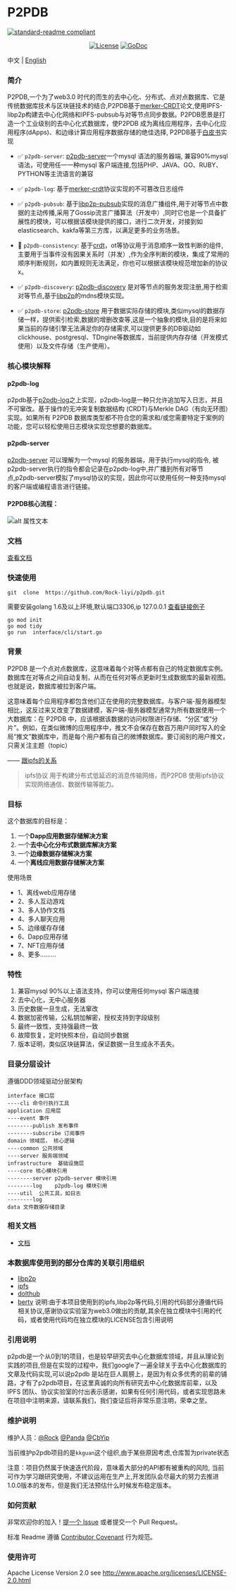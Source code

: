 

# P2PDB

[![standard-readme compliant](https://img.shields.io/badge/readme%20style-standard-brightgreen.svg?style=flat-square)](https://github.com/RichardLitt/standard-readme)
<p align="center">
    <a href="https://opensource.org/licenses/Apache-2.0">
        <img src="https://img.shields.io/badge/License-Apache%202.0-blue.svg"
            alt="License"></a>
    <a href="https://godoc.org/github.com/Rock-liyi/p2pdb">
        <img src="https://img.shields.io/badge/godoc-reference-blue.svg"
            alt="GoDoc"></a>
</p>

中文 | [English](./README-EN.md)



### 简介
P2PDB,一个为了web3.0 时代的而生的去中心化、分布式、点对点数据库、它是传统数据库技术与区块链技术的结合,P2PDB基于[merker-CRDT](https://research.protocol.ai/blog/2019/a-new-lab-for-resilient-networks-research/PL-TechRep-merkleCRDT-v0.1-Dec30.pdf)论文,使用IPFS-libp2p构建去中心化网络和IPFS-pubsub与对等节点同步数据。P2PDB愿景是打造一个工业级别的去中心化式数据库，使P2PDB 成为离线应用程序，去中心化应用程序(dApps)、和边缘计算应用程序数据存储的绝佳选择, P2PDB基于[白皮书](docs/zh-cn/%E7%99%BD%E7%9A%AE%E4%B9%A6.md)实现




- :white_check_mark: `p2pdb-server`: [p2pdb-server](https://github.com/Rock-liyi/p2pdb-server)一个mysql 语法的服务器端, 兼容90%mysql 语法，可使用任一一种mysql 客户端连接,包括PHP、JAVA、GO、RUBY、PYTHON等主流语言的兼容 

- :white_check_mark: `p2pdb-log`: 基于[merker-crdt](https://research.protocol.ai/blog/2019/a-new-lab-for-resilient-networks-research/PL-TechRep-merkleCRDT-v0.1-Dec30.pdf)协议实现的不可篡改日志组件


- :white_check_mark:  `p2pdb-pubsub`: 基于[libp2p-pubsub](github.com/libp2p/go-libp2p-pubsub)实现的消息广播组件,用于对等节点中数据的主动传播,采用了Gossip流言广播算法（开发中）,同时它也是一个具备扩展性的模块，可以根据该模块提供的接口，进行二次开发，对接到如elasticsearch、kakfa等第三方库，以满足更多的业务场景。


- :black_square_button:  `p2pdb-consistency`: 基于[crdt](https://github.com/Rock-liyi/p2pdb/blob/main/doc/zh-cn/CRDT%E5%8D%8F%E8%AE%AE.md)，ot等协议用于消息顺序一致性判断的组件,主要用于当事件没有因果关系时（并发）,作为全序判断的模块，集成了常用的顺序判断规则，如内置规则无法满足，你也可以根据该模块规范增加新的协议x。


- :white_check_mark:  `p2pdb-discovery`: [p2pdb-discovery](https://github.com/Rock-liyi/p2pdb-discovery) 是对等节点的服务发现注册,用于检索对等节点,基于[libp2p](https://github.com/libp2p/go-libp2p)的mdns模块实现。


- :white_check_mark:  `p2pdb-store`: [p2pdb-store](https://github.com/Rock-liyi/p2pdb-store) 用于数据实际存储的模块,类似mysql的数据存储一样，提供索引检索,数据的增删改查等,这是一个抽象的模块,目的是将来如果当前的存储引擎无法满足你的存储需求,可以提供更多的DB驱动如clickhouse、postgresql、TDngine等数据库，当前提供内存存储（开发模式使用）以及文件存储（生产使用）。


### 核心模块解释

#### p2pdb-log
p2pdb基于[p2pdb-log](https://github.com/Rock-liyi/p2pdb-log)之上实现，p2pdb-log是一种只允许追加写入日志，并且不可窜改。基于操作的无冲突复制数据结构 (CRDT)与Merkle DAG（有向无环图）实现。如果所有 P2PDB 数据库类型都不符合您的需求和/或您需要特定于案例的功能，您可以轻松使用日志模块实现您想要的数据库。

#### p2pdb-server
[p2pdb-server](https://github.com/Rock-liyi/p2pdb-server) 可以理解为一个mysql 的服务器端，用于执行mysql的指令,
被p2pdb-server执行的指令都会记录在p2pdb-log中,并广播到所有对等节点,p2pdb-server模拟了mysql协议的实现，因此你可以使用任何一种支持mysql的客户端或编程语言进行链接。



#### P2PDB核心流程：

![alt 属性文本](./p2pdb_core_flowchart.png)


### 文档
[查看文档](https://rock-liyi.github.io/p2pdb/)


### 快速使用
```
git  clone  https://github.com/Rock-liyi/p2pdb.git

```
需要安装golang 1.6及以上环境,默认端口3306,ip 127.0.0.1 [查看链接例子](https://github.com/Rock-liyi/p2pdb-server/blob/master/SUPPORTED_CLIENTS.md)

```
go mod init 
go mod tidy
go run  interface/cli/start.go

```

<!-- 
## 内容列表

- [背景](#背景)
- [目标](#目标)
	- [使用场景](#使用场景)
- [特性](#特性)
	- [数据库特性](#数据库特性)    
- [架构](#架构)
	- [目录分层](#目录分层)
- [使用说明](#使用说明)
	- [安装](#安装)
	- [文档](#理解CDRT协议)
- [徽章](#徽章)
- [示例](#示例)
- [相关仓库](#相关仓库)
- [维护者](#维护者)
- [如何贡献](#如何贡献)
- [使用许可](#使用许可) -->

### 背景
P2PDB 是一个点对点数据库，这意味着每个对等点都有自己的特定数据库实例。数据库在对等点之间自动复制，从而在任何对等点更新时生成数据库的最新视图。也就是说，数据库被拉到客户端。

这意味着每个应用程序都包含他们正在使用的完整数据库。与客户端-服务器模型相比，这反过来又改变了数据建模，客户端-服务器模型通常为所有数据使用一个大数据库：在 P2PDB 中，应该根据该数据的访问权限进行存储、“分区”或“分片”。例如，在类似微博的应用程序中，推文不会保存在数百万用户同时写入的全局“推文”数据库中，而是每个用户都有自己的微博数据库。要订阅别的用户推文，只需关注主题（topic）


—— [跟ipfs的关系](https://www.ipfs.io/)    

> ipfs协议 用于构建分布式低延迟的消息传输网络，而P2PDB 使用ipfs协议实现网络通信、数据传输等能力。

<!-- —— [跟filecoin的区别](https://filecoin.io/)
> P2PDB类似filecoin实现文件交换网络一样，目的是为了实现全球去中心化的数据交换网络。不同的是， P2PDB只接受一段数据流的存储而不是文件，相对filecoin来说，P2PDB更轻量级，数据交换速度更快（数据体积更小），P2PDB可以理解为是一款去中心化存储的轻量级关系型数据库，当然P2PDB也支持非关系性数据库中key=>value 键值对，以及类似mongdb的文档型数据存储格式。 -->



### 目标
 这个数据库的目标是：

1. 一个**Dapp应用数据存储解决方案**
2. 一个**去中心化分布式数据库解决方案**
3. 一个**边缘数据存储解决方案**
4. 一个**离线应用数据存储解决方案**

 使用场景
* 1、离线web应用存储
* 2、多人互动游戏
* 3、多人协作文档
* 4、多人聊天应用
* 5、边缘缓存存储
* 6、Dapp应用存储
* 7、NFT应用存储
* 8、更多.........


### 特性

1. 兼容mysql 90%以上语法支持，你可以使用任何mysql 客户端连接
2. 去中心化，无中心服务器
3. 历史数据一旦生成，无法窜改
4. 数据加密传输，公私钥加解密，授权支持到字段级别
5. 最终一致性，支持强最终一致
6. 故障恢复，定时快照本份，自动同步数据
7. 版本证明，类似区块链算法，保证数据一旦生成永不丢失。



### 目录分层设计
遵循DDD领域驱动分层架构
```
interface 接口层
----cli 命令行执行工具
application 应用层
----event 事件
--------publish 发布事件
--------subscribe 订阅事件
domain 领域层， 核心逻辑
----common 公共领域
----server 服务端领域
infrastructure	基础设施层
----core 核心模块引用
--------server p2pdb-server 模块引用
--------log    p2pdb-log 模块引用
----util  公共工具，如日志
--------log
data 文件数据存储目录
```




### 相关文档
- [文档](https://github.com/Rock-liyi/p2pdb/tree/master/doc)



### 本数据库使用到的部分仓库的关联引用组织

- [libp2p](https://github.com/libp2p) 
- [ipfs](https://github.com/ipfs)
- [dolthub](https://github.com/dolthub)
- [berty](https://github.com/berty/go-ipfs-log)
说明:由于本项目使用到的ipfs,libp2p等代码,引用的代码部分遵循代码相关协议,感谢协议实验室为web3.0做出的贡献,其余在独立模块中引用的代码，或者使用代码均在独立模块的LICENSE包含引用说明


### 引用说明
p2pdb是一个从0到1的项目，也是较早研究去中心化数据库领域，并且从理论到实践的项目,但是在实现的过程中，我们google了一遍全球关于去中心化数据库的文章及代码实现,可以说p2pdb 是站在巨人肩膀上，是因为有众多优秀的前辈的铺路，才有了p2pdb项目，在这里真诚的向所有研究去中心化数据库前辈，以及IPFS 团队、协议实验室的付出表示感谢，如果有任何引用代码，或者实现思路未在项目中注明来源，请联系我们，我们查证后将非常乐意注明，荣幸之至。


### 维护说明

维护人员：[@Rock](https://github.com/Rock-liyi) [@Panda](https://github.com/PandaLIU-1111) [@CbYip](https://github.com/CbYip)

当前维护p2pdb项目的是`kkguan`这个组织,由于某些原因考虑,仓库暂为private状态

注意：项目仍然属于快速迭代阶段，意味着大部分的API都有被重构的风险, 当前可作为学习跟研究使用，不建议运用在生产上,开发团队会尽最大的努力去推进1.0.0版本的发布，但是我们无法预估什么时候发布稳定版本。

### 如何贡献

非常欢迎你的加入！[提一个 Issue](https://github.com/Rock-liyi/p2pdb/issues) 或者提交一个 Pull Request。

标准 Readme 遵循 [Contributor Covenant](http://contributor-covenant.org/version/1/3/0/) 行为规范。


<!-- 感谢以下参与项目的人： ### 贡献者
<a href="graphs/contributors"><img src="https://opencollective.com/standard-readme/contributors.svg?width=890&button=false" /></a> -->


### 使用许可

Apache License Version 2.0 see http://www.apache.org/licenses/LICENSE-2.0.html













